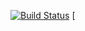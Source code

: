 [![Build Status](https://travis-ci.org/OpenMDAO/OpenMDAO.svg?branch=master)](https://travis-ci.org/OpenMDAO/OpenMDAO)
[
